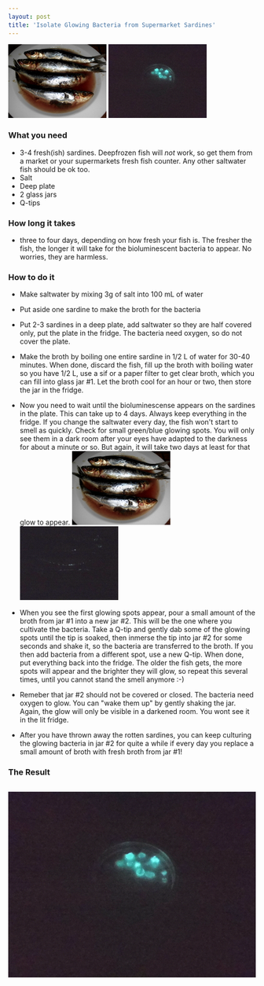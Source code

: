 ```yaml
---
layout: post
title: 'Isolate Glowing Bacteria from Supermarket Sardines'
---
```

![placeholder](/pic/biolumsardines/DSCI0597.JPG "The Sardines")
![placeholder](/pic/biolumsardines/DSCI0611.JPG "The Glowing Bacteria on a Petri Plate")

### What you need
- 3-4 fresh(ish) sardines. Deepfrozen fish will *not* work, so get them from a market or your supermarkets fresh fish counter. Any other saltwater fish should be ok too.
- Salt
- Deep plate
- 2 glass jars
- Q-tips


### How long it takes
- three to four days, depending on how fresh your fish is. The fresher the fish, the longer it will take for the bioluminescent bacteria to appear. No worries, they are harmless.

### How to do it
- Make saltwater by mixing 3g of salt into 100 mL of water
- Put aside one sardine to make the broth for the bacteria
- Put 2-3 sardines in a deep plate, add saltwater so they are half covered only, put the plate in the fridge. The bacteria need oxygen, so do not cover the plate.
- Make the broth by boiling one entire sardine in 1/2 L of water for 30-40 minutes. When done, discard the fish, fill up the broth with boiling water so you have 1/2 L, use a sif or a paper filter to get clear broth, which you can fill into glass jar #1. Let the broth cool for an hour or two, then store the jar in the fridge.

- Now you need to wait until the bioluminescense appears on the sardines in the plate. This can take up to 4 days. Always keep everything in the fridge. If you change the saltwater every day, the fish won't start to smell as quickly. Check for small green/blue glowing spots. You will only see them in a dark room after your eyes have adapted to the darkness for about a minute or so. But again, it will take two days at least for that glow to appear. ![placeholder](/pic/biolumsardines/DSCI0597.JPG "The Sardines") ![placeholder](/pic/biolumsardines/DSCI0594-sardinen.JPG "The Very Faint Glow on the Sardines")

- When you see the first glowing spots appear, pour a small amount of the broth from jar #1 into a new jar #2. This will be the one where you cultivate the bacteria. Take a Q-tip and gently dab some of the glowing spots until the tip is soaked, then inmerse the tip into jar #2 for some seconds and shake it, so the bacteria are transferred to the broth. If you then add bacteria from a different spot, use a new Q-tip. When done, put everything back into the fridge. The older the fish gets, the more spots will appear and the brighter they will glow, so repeat this several times, until you cannot stand the smell anymore :-) 

- Remeber that jar #2 should not be covered or closed. The bacteria need oxygen to glow. You can "wake them up" by gently shaking the jar. Again, the glow will only be visible in a darkened room. You wont see it in the lit fridge.

- After you have thrown away the rotten sardines, you can keep culturing the glowing bacteria in jar #2 for quite a while if every day you replace a small amount of broth with fresh broth from jar #1!


### The Result
![placeholder](/pic/biolumsardines/DSCI0611x.JPG "The Glowing Bacteria on a Petri Plate")
-----

